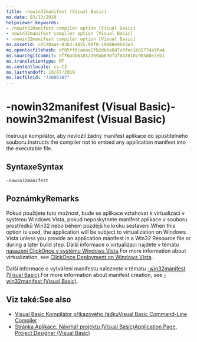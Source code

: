 ```yaml
---
title: -nowin32manifest (Visual Basic)
ms.date: 03/13/2018
helpviewer_keywords:
- /nowin32manifest compiler option [Visual Basic]
- nowin32manifest compiler option [Visual Basic]
- -nowin32manifest compiler option [Visual Basic]
ms.assetid: c0528aae-83b3-4425-99f0-19448e9843e3
ms.openlocfilehash: df05ff6caeae2fb2db6a8d7c8fec1b81774a9fa4
ms.sourcegitcommit: eff6adb61852369ab690f3f047818c90580e7eb1
ms.translationtype: MT
ms.contentlocale: cs-CZ
ms.lasthandoff: 10/07/2019
ms.locfileid: "72005387"
---
```

# <a name="-nowin32manifest-visual-basic"></a><span data-ttu-id="79baf-102">-nowin32manifest (Visual Basic)</span><span class="sxs-lookup"><span data-stu-id="79baf-102">-nowin32manifest (Visual Basic)</span></span>
<span data-ttu-id="79baf-103">Instruuje kompilátor, aby nevložil žádný manifest aplikace do spustitelného souboru.</span><span class="sxs-lookup"><span data-stu-id="79baf-103">Instructs the compiler not to embed any application manifest into the executable file.</span></span>  
  
## <a name="syntax"></a><span data-ttu-id="79baf-104">Syntaxe</span><span class="sxs-lookup"><span data-stu-id="79baf-104">Syntax</span></span>  
  
```console  
-nowin32manifest  
```  
  
## <a name="remarks"></a><span data-ttu-id="79baf-105">Poznámky</span><span class="sxs-lookup"><span data-stu-id="79baf-105">Remarks</span></span>  
 <span data-ttu-id="79baf-106">Pokud použijete tuto možnost, bude se aplikace vztahovat k virtualizaci v systému Windows Vista, pokud neposkytnete manifest aplikace v souboru prostředků Win32 nebo během pozdějšího kroku sestavení.</span><span class="sxs-lookup"><span data-stu-id="79baf-106">When this option is used, the application will be subject to virtualization on Windows Vista unless you provide an application manifest in a Win32 Resource file or during a later build step.</span></span> <span data-ttu-id="79baf-107">Další informace o virtualizaci najdete v tématu [nasazení ClickOnce v systému Windows Vista](/visualstudio/deployment/clickonce-deployment-on-windows-vista).</span><span class="sxs-lookup"><span data-stu-id="79baf-107">For more information about virtualization, see [ClickOnce Deployment on Windows Vista](/visualstudio/deployment/clickonce-deployment-on-windows-vista).</span></span>  
  
 <span data-ttu-id="79baf-108">Další informace o vytváření manifestu naleznete v tématu [-win32manifest (Visual Basic)](../../../visual-basic/reference/command-line-compiler/win32manifest.md).</span><span class="sxs-lookup"><span data-stu-id="79baf-108">For more information about manifest creation, see [-win32manifest (Visual Basic)](../../../visual-basic/reference/command-line-compiler/win32manifest.md).</span></span>  
  
## <a name="see-also"></a><span data-ttu-id="79baf-109">Viz také:</span><span class="sxs-lookup"><span data-stu-id="79baf-109">See also</span></span>

- [<span data-ttu-id="79baf-110">Visual Basic Kompilátor příkazového řádku</span><span class="sxs-lookup"><span data-stu-id="79baf-110">Visual Basic Command-Line Compiler</span></span>](../../../visual-basic/reference/command-line-compiler/index.md)
- [<span data-ttu-id="79baf-111">Stránka Aplikace, Návrhář projektu (Visual Basic)</span><span class="sxs-lookup"><span data-stu-id="79baf-111">Application Page, Project Designer (Visual Basic)</span></span>](/visualstudio/ide/reference/application-page-project-designer-visual-basic)
